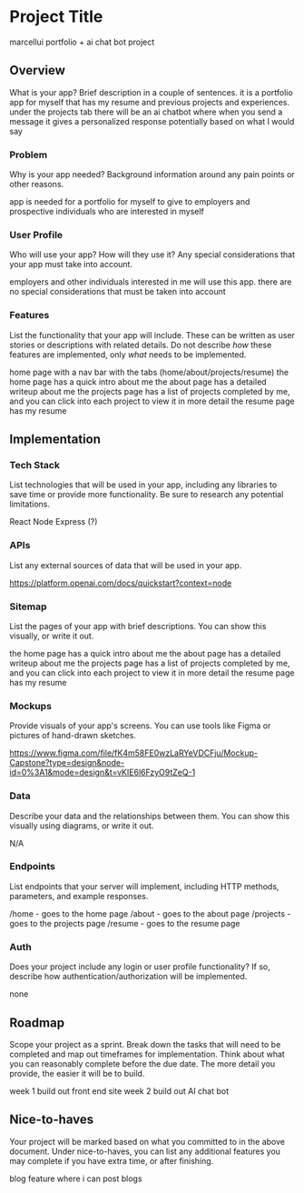 # Project Title

marcellui portfolio + ai chat bot project

## Overview

What is your app? Brief description in a couple of sentences.
it is a portfolio app for myself that has my resume and previous projects and experiences.
under the projects tab there will be an ai chatbot where when you send a message it gives a personalized response potentially based on what I would say

### Problem

Why is your app needed? Background information around any pain points or other reasons.

app is needed for a portfolio for myself to give to employers and prospective individuals who are interested in myself

### User Profile

Who will use your app? How will they use it? Any special considerations that your app must take into account.

employers and other individuals interested in me will use this app. there are no special considerations that must be taken into account

### Features

List the functionality that your app will include. These can be written as user stories or descriptions with related details. Do not describe _how_ these features are implemented, only _what_ needs to be implemented.

home page with a nav bar with the tabs (home/about/projects/resume)
the home page has a quick intro about me
the about page has a detailed writeup about me
the projects page has a list of projects completed by me, and you can click into each project to view it in more detail
the resume page has my resume

## Implementation

### Tech Stack

List technologies that will be used in your app, including any libraries to save time or provide more functionality. Be sure to research any potential limitations.

React
Node 
Express (?)

### APIs

List any external sources of data that will be used in your app.

https://platform.openai.com/docs/quickstart?context=node

### Sitemap

List the pages of your app with brief descriptions. You can show this visually, or write it out.

the home page has a quick intro about me
the about page has a detailed writeup about me
the projects page has a list of projects completed by me, and you can click into each project to view it in more detail
the resume page has my resume


### Mockups

Provide visuals of your app's screens. You can use tools like Figma or pictures of hand-drawn sketches.

https://www.figma.com/file/fK4m58FE0wzLaRYeVDCFju/Mockup-Capstone?type=design&node-id=0%3A1&mode=design&t=vKIE6l6FzyO9tZeQ-1

### Data

Describe your data and the relationships between them. You can show this visually using diagrams, or write it out. 

N/A

### Endpoints

List endpoints that your server will implement, including HTTP methods, parameters, and example responses.

/home - goes to the home page
/about - goes to the about page
/projects - goes to the projects page
/resume - goes to the resume page


### Auth

Does your project include any login or user profile functionality? If so, describe how authentication/authorization will be implemented.

none

## Roadmap

Scope your project as a sprint. Break down the tasks that will need to be completed and map out timeframes for implementation. Think about what you can reasonably complete before the due date. The more detail you provide, the easier it will be to build.

week 1 build out front end site 
week 2 build out AI chat bot

## Nice-to-haves

Your project will be marked based on what you committed to in the above document. Under nice-to-haves, you can list any additional features you may complete if you have extra time, or after finishing.

blog feature where i can post blogs 
